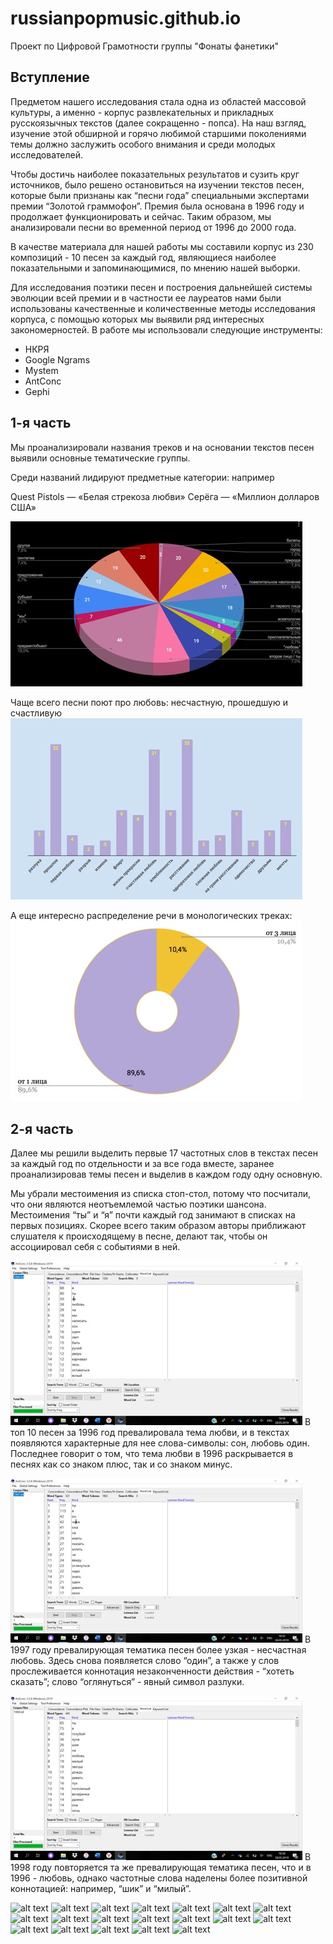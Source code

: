 # russianpopmusic.github.io

Проект по Цифровой Грамотности группы "Фонаты фанетики"

## Вступление
  Предметом нашего исследования стала одна из областей массовой культуры, а именно - корпус развлекательных и прикладных русскоязычных текстов (далее сокращенно - попса). На наш взгляд, изучение этой обширной и горячо любимой старшими поколениями темы должно заслужить особого внимания и среди молодых исследователей. 
  
  Чтобы достичь наиболее показательных результатов и сузить круг источников, было решено остановиться на изучении текстов песен, которые были признаны как “песни года” специальными экспертами премии “Золотой граммофон”. Премия была основана в 1996 году и продолжает функционировать и сейчас. Таким образом, мы анализировали песни во временной период от 1996 до 2000 года.
  
  В качестве материала для нашей работы мы составили корпус из 230 композиций - 10 песен за каждый год, являющиеся наиболее показательными и запоминающимися, по мнению нашей выборки.
  
  Для исследования поэтики песен и построения дальнейшей системы эволюции всей премии и в частности ее лауреатов нами были использованы качественные и количественные методы исследования корпуса, с помощью которых мы выявили ряд интересных закономерностей. 
В работе мы использовали следующие инструменты:
* НКРЯ
* Google Ngrams
* Mystem
* AntConc
* Gephi

## 1-я часть

Мы проанализировали названия треков и на основании  текстов песен выявили основные тематические группы.

Среди названий лидируют предметные категории:
например

Quest Pistols — «Белая стрекоза любви»
Серёга — «Миллион долларов США»

![alt text](https://github.com/RussianPopMusic/russianpopmusic.github.io/blob/master/k1.jpg)

Чаще всего песни поют про любовь: несчастную, прошедшую и счастливую
![alt text](https://github.com/RussianPopMusic/russianpopmusic.github.io/blob/master/k2.jpg)

А еще интересно распределение речи в монологических треках:
![alt text](https://github.com/RussianPopMusic/russianpopmusic.github.io/blob/master/k3.jpg)


## 2-я часть

Далее мы решили выделить первые 17 частотных слов в текстах песен за каждый год по отдельности и за все года вместе, заранее проанализировав темы песен и выделив в каждом году одну основную.

Мы убрали местоимения из списка стоп-стол, потому что посчитали, что они являются неотъемлемой частью поэтики шансона. Местоимения “ты”  и “я” почти каждый год занимают в списках на первых позициях. Скорее всего таким образом авторы приближают слушателя к происходящему в песне, делают так, чтобы он ассоциировал себя с событиями в ней.

![alt text](https://github.com/RussianPopMusic/russianpopmusic.github.io/blob/master/n1.jpg)
В топ 10 песен за 1996 год превалировала тема любви, и в текстах появляются характерные для нее слова-символы: сон, любовь один. Последнее говорит о том, что тема любви в 1996 раскрывается в песнях как со знаком плюс, так и со знаком минус.

![alt text](https://github.com/RussianPopMusic/russianpopmusic.github.io/blob/master/n2.jpg)
В 1997 году превалирующая тематика песен более узкая - несчастная любовь. Здесь снова появляется слово “один”, а также у слов прослеживается коннотация незаконченности действия - “хотеть сказать”; слово “оглянуться” - явный символ разлуки.

![alt text](https://github.com/RussianPopMusic/russianpopmusic.github.io/blob/master/n3.jpg)
В 1998 году повторяется та же превалирующая тематика песен, что и в 1996 - любовь, однако частотные слова наделены более позитивной коннотацией: например, “шик” и “милый”.

![alt text]()
![alt text]()
![alt text]()
![alt text]()
![alt text]()
![alt text]()
![alt text]()
![alt text]()
![alt text]()
![alt text]()
![alt text]()
![alt text]()
![alt text]()
![alt text]()
![alt text]()
![alt text]()
![alt text]()
![alt text]()
![alt text]()




